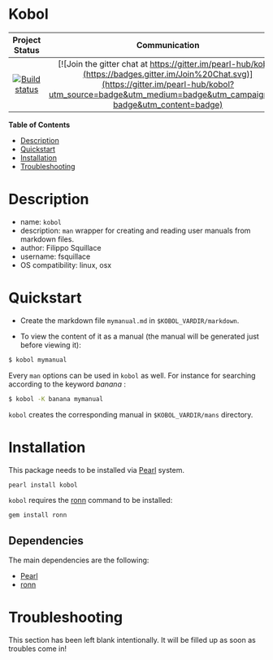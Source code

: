 Kobol
=====

|Project Status|Communication|
|:-----------:|:-----------:|
|[![Build status](https://api.travis-ci.org/pearl-hub/kobol.png?branch=master)](https://travis-ci.org/pearl-hub/kobol) | [![Join the gitter chat at https://gitter.im/pearl-hub/kobol](https://badges.gitter.im/Join%20Chat.svg)](https://gitter.im/pearl-hub/kobol?utm_source=badge&utm_medium=badge&utm_campaign=pr-badge&utm_content=badge) |

**Table of Contents**
- [Description](#description)
- [Quickstart](#quickstart)
- [Installation](#installation)
- [Troubleshooting](#troubleshooting)

Description
===========

- name: `kobol`
- description: `man` wrapper for creating and reading user manuals from markdown files.
- author: Filippo Squillace
- username: fsquillace
- OS compatibility: linux, osx

Quickstart
==========

- Create the markdown file `mymanual.md` in `$KOBOL_VARDIR/markdown`.

- To view the content of it as a manual (the manual will be generated just before viewing it):

```sh
$ kobol mymanual
```

Every `man` options can be used in `kobol` as well.
For instance for searching according to the keyword *banana* :

```sh
$ kobol -K banana mymanual
```

`kobol` creates the corresponding manual in `$KOBOL_VARDIR/mans` directory.


Installation
============
This package needs to be installed via [Pearl](https://github.com/pearl-core/pearl) system.

```sh
pearl install kobol
```

`kobol` requires the [ronn](https://github.com/rtomayko/ronn)
command to be installed:

```sh
gem install ronn
```

Dependencies
------------
The main dependencies are the following:

- [Pearl](https://github.com/pearl-core/pearl)
- [ronn](https://github.com/rtomayko/ronn)

Troubleshooting
===============
This section has been left blank intentionally.
It will be filled up as soon as troubles come in!
